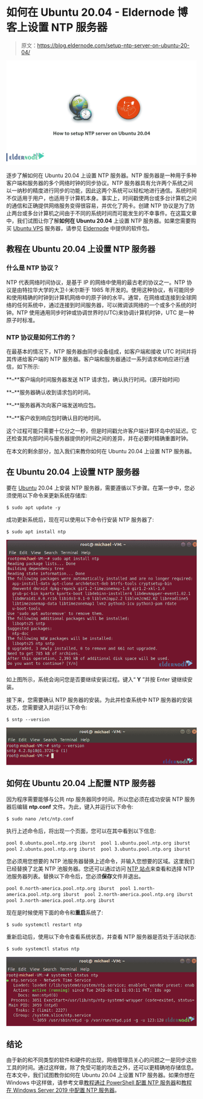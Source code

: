 # 如何在 Ubuntu 20.04 - Eldernode 博客上设置 NTP 服务器

> 原文：<https://blog.eldernode.com/setup-ntp-server-on-ubuntu-20-04/>

![How to setup NTP server on Ubuntu 20.04](img/fd6864ce700781e973b71a8912c70fe2.png)

逐步了解如何在 Ubuntu 20.04 上设置 NTP 服务器。NTP 服务器是一种用于多种客户端和服务器的多个网络时钟的同步协议。NTP 服务器具有允许两个系统之间以一纳秒的精度进行同步的功能，因此这两个系统可以轻松地进行通信。系统时间不仅适用于用户，也适用于计算机本身。事实上，时间戳使两台或多台计算机之间的通信和正确提供网络服务变得很容易，并优化了网卡。创建 NTP 协议是为了防止两台或多台计算机之间由于不同的系统时间而可能发生的不幸事件。在这篇文章中，我们试图让你了解**如何在 Ubuntu 20.04** 上设置 NTP 服务器。如果您需要购买 [Ubuntu VPS](https://eldernode.com/ubuntu-vps/) 服务器，请参见 [Eldernode](https://eldernode.com/) 中提供的软件包。

## 教程在 Ubuntu 20.04 上设置 NTP 服务器

### 什么是 NTP 协议？

NTP 代表网络时间协议，是基于 IP 的网络中使用的最古老的协议之一。NTP 协议是由特拉华大学的大卫·l·米尔斯于 1985 年开发的。使用这种协议，有可能同步和使用精确的时钟到计算机网络中的原子钟的水平。通常，在网络或连接到全球网络的任何系统中，通过连接到时间服务器，可以微调该网络的一个或多个系统的时钟。NTP 使用通用同步时钟或协调世界时(UTC)来协调计算机时钟，UTC 是一种原子时标准。

### NTP 协议是如何工作的？

在最基本的情况下，NTP 服务器由同步设备组成，如客户端和接收 UTC 时间并将其传递给客户端的 NTP 服务器。客户端和服务器通过一系列请求和响应进行通信，如下所示:

**–**客户端向时间服务器发送 NTP 请求包，确认执行时间。(源开始时间)

**–**服务器确认收到请求包的时间。

**–**服务器再次向客户端发送响应包。

**–**客户收到响应包时确认目的地时间。

这个过程可能只需要十亿分之一秒，但是时间戳允许客户端计算环岛中的延迟。它还检查其内部时间与服务器提供的时间之间的差异，并在必要时精确重置时钟。

在本文的剩余部分，加入我们来教你如何在 Ubuntu 20.04 上设置 NTP 服务器。

## 在 Ubuntu 20.04 上设置 NTP 服务器

要在 [Ubuntu](https://blog.eldernode.com/tag/ubuntu/) 20.04 上安装 NTP 服务器，需要遵循以下步骤。在第一步中，您必须使用以下命令来更新系统存储库:

```
$ sudo apt update -y
```

成功更新系统后，现在可以使用以下命令行安装 NTP 服务器了:

```
$ sudo apt install ntp
```

![NTP server install command on Ubuntu 20.04](img/dacc257a0196c8b672928a30bb7a1463.png)

如上图所示，系统会询问您是否要继续安装过程。键入“ **Y** ”并按 Enter 键继续安装。

接下来，您需要确认 NTP 服务器的安装。为此并检查系统中 NTP 服务器的安装状态，您需要键入并运行以下命令:

```
$ sntp --version
```

![how to confirm installation ntp server on ubuntu](img/397e46c9d562becfc8bce6f62b4bac5d.png)

## 如何在 Ubuntu 20.04 上配置 NTP 服务器

因为程序需要能够与公共 ntp 服务器同步时间，所以您必须在成功安装 NTP 服务器后编辑 **ntp.conf** 文件。为此，键入并运行以下命令:

```
$ sudo nano /etc/ntp.conf
```

执行上述命令后，将出现一个页面，您可以在其中看到以下信息:

```
pool 0.ubuntu.pool.ntp.org iburst  pool 1.ubuntu.pool.ntp.org iburst  pool 2.ubuntu.pool.ntp.org iburst  pool 3.ubuntu.pool.ntp.org iburst
```

您必须用您想要的 NTP 池服务器替换上述命令，并输入您想要的区域。这里我们已经替换了北美 NTP 池服务器。您还可以通过访问 [NTP 站点](http://support.ntp.org/bin/view/Servers/NTPPoolServers)来查看和选择 NTP 池服务器列表。替换以下命令后，您必须**保存**文件并退出。

```
pool 0.north-america.pool.ntp.org iburst  pool 1.north-america.pool.ntp.org iburst  pool 2.north-america.pool.ntp.org iburst  pool 3.north-america.pool.ntp.org iburst
```

现在是时候使用下面的命令和**重启**系统了:

```
$ sudo systemctl restart ntp
```

重新启动后，使用以下命令查看系统状态，并查看 NTP 服务器是否处于活动状态:

```
$ sudo systemctl status ntp
```

![How to check NTP Server status on ubuntu](img/c8af799451715e6e19d86e9f65eda788.png)

## 结论

由于新的和不同类型的软件和硬件的出现，网络管理员关心的问题之一是同步这些工具的时间。通过这样做，除了免受可能的攻击之外，还可以更精确地存储信息。在本文中，我们试图教你如何在 Ubuntu 20.04 上设置 NTP 服务器。如果你想在 Windows 中这样做，请参考文章[教程通过 PowerShell 配置 NTP 服务器](https://blog.eldernode.com/ntp-server-configuration-via-powershell/)和[教程在 Windows Server 2019 中配置 NTP 服务器](https://blog.eldernode.com/configure-ntp-server-in-windows-server/)。